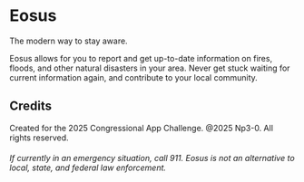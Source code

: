 # Eosus

The modern way to stay aware.

Eosus allows for you to report and get up-to-date information on fires, floods, and other natural disasters in your area. Never get stuck waiting for current information again, and contribute to your local community.

## Credits

Created for the 2025 Congressional App Challenge. @2025 Np3-0. All rights reserved.
###### If currently in an emergency situation, call 911. Eosus is not an alternative to local, state, and federal law enforcement.
